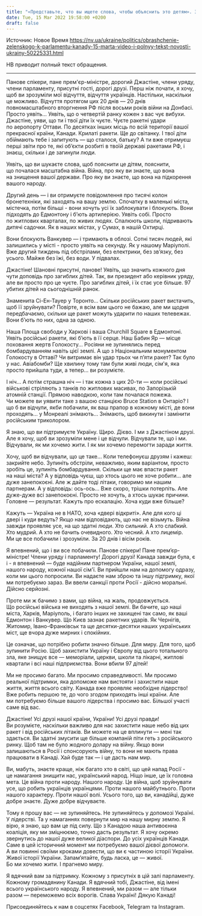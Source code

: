 ```yaml
---
title: "«Представьте, что вы ищете слова, чтобы объяснить это детям». Зеленский обратился к парламенту Канады на 20-й день войны — полный текст"
date: Tue, 15 Mar 2022 19:58:00 +0200
draft: false
---
```

Источник: Новое Время https://nv.ua/ukraine/politics/obrashchenie-zelenskogo-k-parlamentu-kanady-15-marta-video-i-polnyy-tekst-novosti-ukrainy-50225331.html


 НВ приводит полный текст обращения.

***

Панове спікери, пане прем'єр-міністре, дорогий Джастіне, члени уряду, члени парламенту, присутні гості, дорогі друзі. Перш ніж почати, я хочу, щоб ви зрозуміли мої відчуття, відчуття українців. Настільки, наскільки це можливо. Відчуття протягом цих 20 днів — 20 днів повномасштабного вторгнення РФ після восьми років війни на Донбасі. Просто уявіть… Уявіть, що о четвертій ранку кожен з вас чує вибухи. Джастіне, уяви, що ти і твої діти їх чуєте. Чуєте ракетні удари по аеропорту Оттави. По десятках інших місць по всій території вашої прекрасної країни, Канади. Крилаті ракети. Ще до світанку. І твої діти обіймають тебе і запитують — що сталося, батьку? А ти вже отримуєш перші звіти про те, які обʼєкти розбиті в твоїй державі ракетами РФ, і знаєш, скільки і де загинули люди.

Уявіть, що ви шукаєте слова, щоб пояснити це дітям, пояснити, що почалася масштабна війна. Війна, про яку ви знаєте, що вона на знищення вашої держави. Про яку ви знаєте, що вона на підкорення вашого народу.

Другий день — і ви отримуєте повідомлення про тисячі колон бронетехніки, які заходять на вашу землю. Спочатку в маленькі міста, містечка, потім більші - вони хочуть усі їх заблокувати і блокують. Вони підходять до Едмонтону і бʼють артилерією. Уявіть собі. Просто по житлових кварталах, по живих людях. Спалюють школи, підривають дитячі садочки. Як в наших містах, у Сумах, в нашій Охтирці.

Вони блокують Ванкувер — і тримають в облозі. Сотні тисяч людей, які залишились у місті - просто уявіть на секунду. Як у нашому Маріуполі. Вже другий тиждень під обстрілами, без електрики, без зв’язку, без усього. Майже без їжі, без води. У підвалах.

Джастіне! Шановні присутні, панове! Уявіть, що значить кожного дня чути доповідь про загиблих дітей. Так, ви президент або керівник уряду, але ви просто про це чуєте. Про загиблих дітей, і їх стає усе більше. 97 убитих дітей на сьогоднішній ранок.

Знаменита Сі-Ен-Тауер у Торонто… Скільки російських ракет вистачить, щоб її зруйнувати? Повірте, я всім вам цього не бажаю, але ми щодня передбачаємо, скільки ще ракет можуть ударити по наших телевежах. Вони б’ють по них, одна за одною.

Наша Площа свободи у Харкові і ваша Churchill Square в Едмонтоні. Уявіть російські ракети, які бʼють в її серце. Наш Бабин Яр — місце поховання жертв Голокосту… Росіяни не зупинялись перед бомбардуванням навіть цієї землі. А що з Національним монументом Голокосту в Оттаві? Чи витримає він удар трьох чи пʼяти ракет? Так було у нас. Авіабомби? Ще хвилину тому там були живі люди, сім'я, яка просто прийшла туди, а тепер… ви розумієте.

І ніч… А потім страшна ніч — і так кожна з цих 20-ти — коли російські військові стріляють з танків по житлових масивах, по Запорізькій атомній станції. Прямою наводкою, коли там почалася пожежа. Чи можете ви уявити таке з вашою станцією Bruce Station в Онтаріо? І що б ви відчули, якби побачили, як ваш прапор в кожному місті, де вони проходять… у Монреалі знімають… Знімають, щоб викинути і замінити російським триколором.

Я знаю, що ви підтримуєте Україну. Щиро. Дієво. І ми з Джастіном друзі. Але я хочу, щоб ви зрозуміли мене і це відчули. Відчували те, що і ми. Відчували, як ми хочемо жити. І як ми хочемо перемогти заради життя.

Хочу, щоб ви відчували, що це таке… Коли телефонуєш друзям і кажеш: закрийте небо. Зупиніть обстріли, неважливо, яким варіантом, просто зробіть це, зупиніть бомбардування. Скільки ще має впасти ракет на наші міста? А у відповідь чуєш, що хтось цього не хоче робити… але дуже занепокоєні. Але ж дайте тоді літаки, говоримо ми нашим партнерам. А у відповідь: ось-ось… Вже скоро, трішки потерпіть. Але дуже-дуже всі занепокоєні. Просто не хочуть, а хтось шукає причини. Головне — результат. Кажуть про ескалацію. Хоча куди вже більше?

Кажуть — Україна не в НАТО, хоча «двері відкриті». Але для кого ці двері і куди ведуть? Якщо нам відповідають, що нас не візьмуть. Війна завжди проявляє усе, на що здатні люди. Хто сильний. А хто слабкий. Хто мудрий. А хто не бачить очевидного. Хто чесний. А хто лицемір. Ми це все побачили і зрозуміли. За 20 днів і вісім років.

Я впевнений, що і ви все побачили. Панове спікери! Пане премʼєр-міністре! Члени уряду і парламенту! Дорогі друзі! Канада завжди була, є і - я впевнений — буде надійним партнером України, нашої землі, нашого народу, кожної нашої сім'ї. Ви прийшли нам на допомогу одразу, коли ми цього попросили. Ви надаєте нам зброю та іншу підтримку, якої ми потребуємо зараз. Ви ввели санкції проти Росії - дійсно моральні. Дійсно серйозні.

Проте ми ж бачимо з вами, що війна, на жаль, продовжується. Що російські війська не виходять з нашої землі. Ви бачите, що наші міста, Харків, Маріуполь, і багато інших не захищені так само, як ваші Едмонтон і Ванкувер. Що Києв зазнає ракетних ударів. Як Чернігів, Житомир, Івано-Франківськ та ще десятки-десятки наших українських міст, ще вчора дуже мирних і спокійних.

Це означає, що потрібно робити значно більше. Для миру. Для того, щоб зупинити Росію. Щоб захистити Україну і Європу від цього тотального зла, яке знищує все — меморіали, церкви, школи та лікарні, житлові квартали і всі наші підприємства. Вони вбили 97 дітей!

Ми не просимо багато. Ми просимо справедливості. Ми просимо реальної підтримки, яка допоможе нам вистояти і захистити наше життя, життя всього світу. Канада вже проявляє необхідне лідерство! Вже робить першою те, до чого згодом приходять інші країни. Але ми потребуємо більше вашого лідерства і просимо вас. Більшої участі саме від вас.

Джастіне! Усі друзі нашої країни, України! Усі друзі правди! Ви розумієте, наскільки важливо для нас захистити наше небо від цих ракет і від російських літаків. Ви можете на це вплинути — мені так здається. Ви здатні змусити ще більше компаній піти геть з російського ринку. Щоб там не було жодного долару на війну. Якщо вони залишаються в Росії і спонсорують війну, то вони не мають права працювати в Канаді. Хай буде так — і це дасть нам мир.

Ви, мабуть, знаєте краще, ніж багато хто в світі, що цей напад Росії - це намагання знищити нас, український народ. Ніщо інше, це їх головна мета. Це війна проти народу. Нашого народу. Це війна, щоб зруйнувати усе, що робить українців українцями. Проти нашого майбутнього. Проти нашого характеру. Проти нашої волі. Усього того, що ви, канадійці, дуже добре знаєте. Дуже добре відчуваєте.

Тому я прошу вас — не зупиняйтесь. Не зупиняйтесь у допомозі Україні. У лідерстві. Та у намаганнях повернути мир на нашу мирну землю. Я вірю, я знаю, що вам це під силу. Що з Канадою наша антивоєнна коаліція, яку ми зміцнюємо, точно дасть результат. Я хочу окремо звернутись до нашої дуже великої діаспори. До усіх українців Канади. Саме в цей історичний момент ми потребуємо вашої дієвої допомоги. А ви повинні своїми кроками довести, що ви є частиною історії України. Живої історії України. Запамʼятайте, будь ласка, це — живої. Бо ми хочемо жити. І прагнемо миру.

Я вдячний вам за підтримку. Кожному з присутніх в цій залі парламенту. Кожному громадянину Канади. Я вдячний тобі, Джастіне, від імені всього українського народу. Я впевнений, ми разом — але тільки разом — переможемо всіх ворогів. Слава Україні! Дякую Канаді!

Присоединяйтесь к нам в соцсетях Facebook, Telegram та Instagram.
